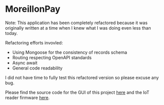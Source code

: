 # MoreillonPay

Note: This application has been completely refactored because it was originally written at a time when I knew what I was doing even less than today.

Refactoring efforts invovled:

- Using Mongoose for the consistency of records schema
- Routing respecting OpenAPI standards
- Async await
- General code readability

I did not have time to fully test this refactored version so please excuse any bug.

Please find the source code for the GUI of this project [here](https://github.com/maximemoreillon/moreillon_pay_front) and the IoT reader firmware [here](https://github.com/maximemoreillon/moreillon_pay_reader).

